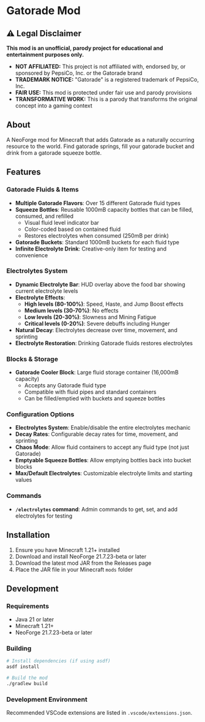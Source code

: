 # Gatorade Mod

## ⚠️ Legal Disclaimer

**This mod is an unofficial, parody project for educational and entertainment purposes only.**

- **NOT AFFILIATED:** This project is not affiliated with, endorsed by, or sponsored by PepsiCo, Inc. or the Gatorade brand
- **TRADEMARK NOTICE:** "Gatorade" is a registered trademark of PepsiCo, Inc.
- **FAIR USE:** This mod is protected under fair use and parody provisions
- **TRANSFORMATIVE WORK:** This is a parody that transforms the original concept into a gaming context

## About

A NeoForge mod for Minecraft that adds Gatorade as a naturally occurring resource to the world. Find gatorade springs, fill your gatorade bucket and drink from a gatorade squeeze bottle.

## Features

### Gatorade Fluids & Items
- **Multiple Gatorade Flavors**: Over 15 different Gatorade fluid types
- **Squeeze Bottles**: Reusable 1000mB capacity bottles that can be filled, consumed, and refilled
  - Visual fluid level indicator bar
  - Color-coded based on contained fluid
  - Restores electrolytes when consumed (250mB per drink)
- **Gatorade Buckets**: Standard 1000mB buckets for each fluid type
- **Infinite Electrolyte Drink**: Creative-only item for testing and convenience

### Electrolytes System
- **Dynamic Electrolyte Bar**: HUD overlay above the food bar showing current electrolyte levels
- **Electrolyte Effects**: 
  - **High levels (80-100%)**: Speed, Haste, and Jump Boost effects
  - **Medium levels (30-70%)**: No effects
  - **Low levels (20-30%)**: Slowness and Mining Fatigue
  - **Critical levels (0-20%)**: Severe debuffs including Hunger
- **Natural Decay**: Electrolytes decrease over time, movement, and sprinting
- **Electrolyte Restoration**: Drinking Gatorade fluids restores electrolytes

### Blocks & Storage
- **Gatorade Cooler Block**: Large fluid storage container (16,000mB capacity)
  - Accepts any Gatorade fluid type
  - Compatible with fluid pipes and standard containers
  - Can be filled/emptied with buckets and squeeze bottles

### Configuration Options
- **Electrolytes System**: Enable/disable the entire electrolytes mechanic
- **Decay Rates**: Configurable decay rates for time, movement, and sprinting
- **Chaos Mode**: Allow fluid containers to accept any fluid type (not just Gatorade)
- **Emptyable Squeeze Bottles**: Allow emptying bottles back into bucket blocks
- **Max/Default Electrolytes**: Customizable electrolyte limits and starting values

### Commands
- **`/electrolytes` command**: Admin commands to get, set, and add electrolytes for testing

## Installation

1. Ensure you have Minecraft 1.21+ installed
2. Download and install NeoForge 21.7.23-beta or later
3. Download the latest mod JAR from the Releases page
4. Place the JAR file in your Minecraft `mods` folder

## Development

### Requirements

- Java 21 or later
- Minecraft 1.21+
- NeoForge 21.7.23-beta or later

### Building

```bash
# Install dependencies (if using asdf)
asdf install

# Build the mod
./gradlew build
```

### Development Environment

Recommended VSCode extensions are listed in `.vscode/extensions.json`.

